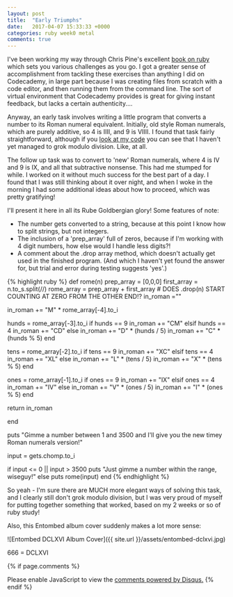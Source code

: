 ```yaml
---
layout: post
title:  "Early Triumphs"
date:   2017-04-07 15:33:33 +0000
categories: ruby week0 metal
comments: true
---
```

I've been working my way through Chris Pine's excellent [book on ruby](https://pine.fm/LearnToProgram/) which sets you various challenges as you go. I got a greater sense of accomplishment from tackling these exercises than anything I did on Codecademy, in large part because I was creating files from scratch with a code editor, and then running them from the command line. The sort of virtual environment that Codecademy provides is great for giving instant feedback, but lacks a certain authenticity....

Anyway, an early task involves writing a little program that converts a number to its Roman numeral equivalent. Initially, old style Roman numerals, which are purely additive, so 4 is IIII, and 9 is VIIII. I found that task fairly straightforward, although if you [look at my code](https://github.com/yamiacat/ruby_practice/blob/master/nums_old_roman.rb) you can see that I haven't yet managed to grok modulo division. Like, at all.

The follow up task was to convert to 'new' Roman numerals, where 4 is IV and 9 is IX, and all that subtractive nonsense. This had me stumped for while. I worked on it without much success for the best part of a day. I found that I was still thinking about it over night, and when I woke in the morning I had some additional ideas about how to proceed, which was pretty gratifying!

I'll present it here in all its Rube Goldbergian glory! Some features of note:

- The number gets converted to a string, because at this point I know how to split strings, but not integers.
- The inclusion of a 'prep_array' full of zeros, because if I'm working with 4 digit numbers, how else would I handle less digits?!
- A comment about the .drop array method, which doesn't actually get used in the finished program. (And which I haven't yet found the answer for, but trial and error during testing suggests 'yes'.)

{% highlight ruby %}
def rome(n)
  prep_array = [0,0,0]
  first_array = n.to_s.split(//)
  rome_array = prep_array + first_array
     # DOES .drop(n) START COUNTING AT ZERO FROM THE OTHER END!?
 in_roman =""


in_roman += "M" * rome_array[-4].to_i

 hunds = rome_array[-3].to_i
  if hunds == 9
    in_roman += "CM"
  elsif hunds == 4
    in_roman += "CD"
  else
    in_roman += "D" * (hunds / 5)
    in_roman += "C" * (hunds % 5)
  end


 tens = rome_array[-2].to_i
  if tens == 9
    in_roman += "XC"
  elsif tens == 4
    in_roman += "XL"
  else
    in_roman += "L" * (tens / 5)
    in_roman += "X" * (tens % 5)
  end

 ones = rome_array[-1].to_i
  if ones == 9
    in_roman += "IX"
  elsif ones == 4
    in_roman += "IV"
  else
    in_roman += "V" * (ones / 5)
    in_roman += "I" * (ones % 5)
  end

  return in_roman

end

puts "Gimme a number between 1 and 3500 and I'll give you the new timey Roman numerals version!"

input = gets.chomp.to_i

if input <= 0 || input > 3500
  puts "Just gimme a number within the range, wiseguy!"
else
  puts rome(input)
end
{% endhighlight %}

So yeah - I'm sure there are MUCH more elegant ways of solving this task, and I clearly still don't grok modulo division, but I was very proud of myself for putting together something that worked, based on my 2 weeks or so of ruby study!

Also, this Entombed album cover suddenly makes a lot more sense:

![Entombed DCLXVI Album Cover]({{ site.url }}/assets/entombed-dclxvi.jpg)

666 = DCLXVI  

{% if page.comments %} <div id="disqus_thread"></div>
<script>

/**
*  RECOMMENDED CONFIGURATION VARIABLES: EDIT AND UNCOMMENT THE SECTION BELOW TO INSERT DYNAMIC VALUES FROM YOUR PLATFORM OR CMS.
*  LEARN WHY DEFINING THESE VARIABLES IS IMPORTANT: https://disqus.com/admin/universalcode/#configuration-variables*/
/*
var disqus_config = function () {
this.page.url = PAGE_URL;  // Replace PAGE_URL with your page's canonical URL variable
this.page.identifier = PAGE_IDENTIFIER; // Replace PAGE_IDENTIFIER with your page's unique identifier variable
};
*/
(function() { // DON'T EDIT BELOW THIS LINE
var d = document, s = d.createElement('script');
s.src = 'https://futuremorlock.disqus.com/embed.js';
s.setAttribute('data-timestamp', +new Date());
(d.head || d.body).appendChild(s);
})();
</script>
<noscript>Please enable JavaScript to view the <a href="https://disqus.com/?ref_noscript">comments powered by Disqus.</a></noscript> {% endif %}
